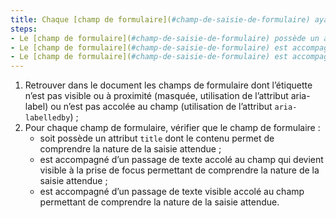 ```yaml
---
title: Chaque [champ de formulaire](#champ-de-saisie-de-formulaire) ayant une [étiquette](#etiquette-de-champ-de-formulaire) dont le contenu n’est pas visible ou à proximité (masqué, `aria-label`) ou qui n’est pas [accolé](#accoles-etiquette-et-champ-accoles) au champ (`aria-labelledby`), vérifie-t-il une de ses conditions ?    
steps:
- Le [champ de formulaire](#champ-de-saisie-de-formulaire) possède un attribut `title` dont le contenu permet de comprendre la nature de la saisie attendue ;
- Le [champ de formulaire](#champ-de-saisie-de-formulaire) est accompagné d’un [passage de texte](#passage-de-texte-lie-par-aria-labelledby-ou-aria-describedby) accolé au champ qui devient visible à la prise de focus permettant de comprendre la nature de la saisie attendue ;
- Le [champ de formulaire](#champ-de-saisie-de-formulaire) est accompagné d’un [passage de texte](#passage-de-texte-lie-par-aria-labelledby-ou-aria-describedby) visible accolé au champ permettant de comprendre la nature de la saisie attendue.
---
```


1. Retrouver dans le document les champs de formulaire dont l’étiquette n’est pas visible ou à proximité (masquée, utilisation de l’attribut aria-label) ou n’est pas accolée au champ (utilisation de l’attribut `aria-labelledby`) ;
2. Pour chaque champ de formulaire, vérifier que le champ de formulaire :
      * soit possède un attribut `title` dont le contenu permet de comprendre la nature de la saisie attendue ;
      * est accompagné d’un passage de texte accolé au champ qui devient visible à la prise de focus permettant de comprendre la nature de la saisie attendue ;
      * est accompagné d’un passage de texte visible accolé au champ permettant de comprendre la nature de la saisie attendue.


